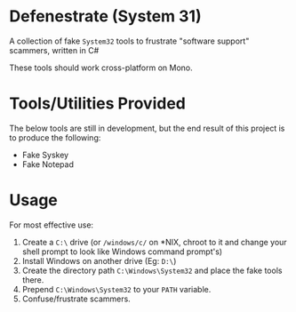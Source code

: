 # Defenestrate (System 31)
A collection of fake `System32` tools to frustrate "software support" scammers, written in C#

These tools should work cross-platform on Mono.

# Tools/Utilities Provided

The below tools are still in development, but the end result of this project is to produce the following:

+ Fake Syskey
+ Fake Notepad

# Usage

For most effective use:

1. Create a `C:\` drive (or `/windows/c/` on \*NIX, chroot to it and change your shell prompt to look like Windows command prompt's)
2. Install Windows on another drive (Eg: `D:\`)
3. Create the directory path `C:\Windows\System32` and place the fake tools there.
4. Prepend `C:\Windows\System32` to your `PATH` variable.
5. Confuse/frustrate scammers.
